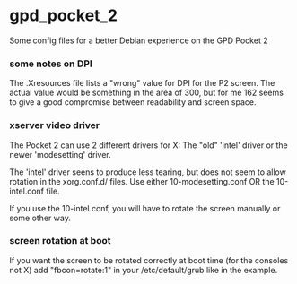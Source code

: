 # gpd_pocket_2
Some config files for a better Debian experience on the GPD Pocket 2

### some notes on DPI
The .Xresources file lists a "wrong" value for DPI for the P2 screen.
The actual value would be something in the area of 300, but for me 
162 seems to give a good compromise between readability and screen 
space.

### xserver video driver
The Pocket 2 can use 2 different drivers for X:
The "old" 'intel' driver or the newer 'modesetting' driver.

The 'intel' driver seens to produce less tearing, but does not seem to allow rotation in the xorg.conf.d/ files.
Use either 10-modesetting.conf OR the 10-intel.conf file.

If you use the 10-intel.conf, you will have to rotate the screen manually or some other way.

### screen rotation at boot
If you want the screen to be rotated correctly at boot time (for the consoles not X) add "fbcon=rotate:1" in your /etc/default/grub like in the example.



